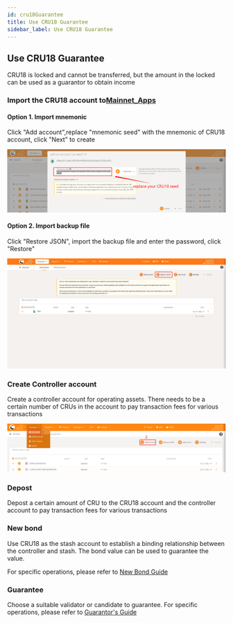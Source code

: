```yaml
---
id: cru18Guarantee
title: Use CRU18 Guarantee
sidebar_label: Use CRU18 Guarantee
---
```


## Use CRU18 Guarantee

CRU18 is locked and cannot be transferred, but the amount in the locked can be used as a guarantor to obtain income

### Import the CRU18 account to[Mainnet_Apps](https://apps.crust.network/?rpc=wss%3A%2F%2Frpc.crust.network#/accounts)

#### Option 1. Import mnemonic
Click "Add account",replace "mnemonic seed" with the mnemonic of CRU18 account, click "Next" to create

![image](assets/account/seed.png)

#### Option 2. Import backup file
Click "Restore JSON", import the backup file and enter the password, click "Restore"

![Others1](assets/claimsLockedCRU/others1.jpg)

### Create Controller account
Create a controller account for operating assets. There needs to be a certain number of CRUs in the account to pay transaction fees for various transactions

![](assets/account/3.1.1.png)

### Depost
Depost a certain amount of CRU to the CRU18 account and the controller account to pay transaction fees for various transactions

### New bond

Use CRU18 as the stash account to establish a binding relationship between the controller and stash. The bond value can be used to guarantee the value.

For specific operations, please refer to [New Bond Guide](new-bond.md)

### Guarantee

Choose a suitable validator or candidate to guarantee. For specific operations, please refer to [Guarantor's Guide](guarantor-guidance.md)




